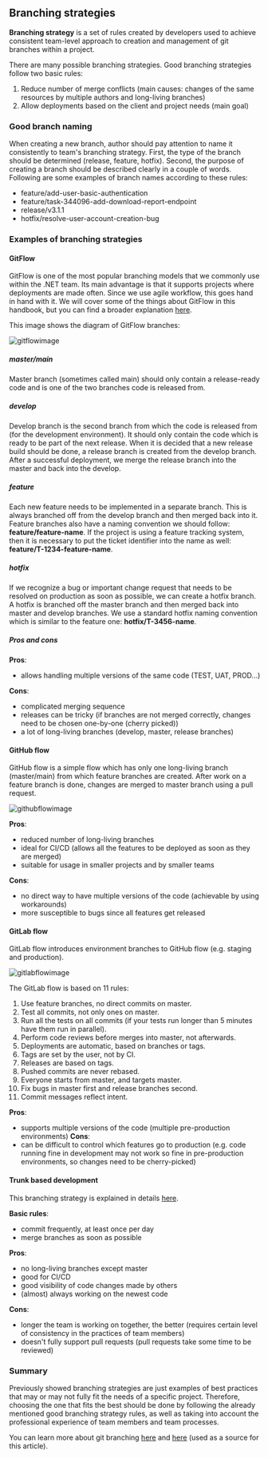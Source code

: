 ## Branching strategies

**Branching strategy** is a set of rules created by developers used to achieve consistent team-level approach to creation and management of git branches within a project. 

There are many possible branching strategies. Good branching strategies follow two basic rules:
1. Reduce number of merge conflicts (main causes: changes of the same resources by multiple authors and long-living branches)
2. Allow deployments based on the client and project needs (main goal)

### Good branch naming

When creating a new branch, author should pay attention to name it consistently to team's branching strategy. First, the type of the branch should be determined (release, feature, hotfix). Second, the purpose of creating a branch should be described clearly in a couple of words. Following are some examples of branch names according to these rules:
- feature/add-user-basic-authentication
- feature/task-344096-add-download-report-endpoint
- release/v3.1.1
- hotfix/resolve-user-account-creation-bug

### Examples of branching strategies

#### GitFlow

GitFlow is one of the most popular branching models that we commonly use within the .NET team. Its main advantage is that it supports projects where deployments are made often. Since we use agile workflow, this goes hand in hand with it. We will cover some of the things about GitFlow in this handbook, but you can find a broader explanation [here](https://www.atlassian.com/git/tutorials/comparing-workflows/gitflow-workflow).

This image shows the diagram of GitFlow branches:

![gitflowimage](/resources/git-flow.png)

##### master/main

Master branch (sometimes called main) should only contain a release-ready code and is one of the two branches code is released from.

##### develop

Develop branch is the second branch from which the code is released from (for the development environment). It should only contain the code which is ready to be part of the next release. When it is decided that a new release build should be done, a release branch is created from the develop branch. After a successful deployment, we merge the release branch into the master and back into the develop.

##### feature

Each new feature needs to be implemented in a separate branch. This is always branched off from the develop branch and then merged back into it. Feature branches also have a naming convention we should follow: **feature/feature-name**. If the project is using a feature tracking system, then it is necessary to put the ticket identifier into the name as well: **feature/T-1234-feature-name**.

##### hotfix

If we recognize a bug or important change request that needs to be resolved on production as soon as possible, we can create a hotfix branch. A hotfix is branched off the master branch and then merged back into master and develop branches. We use a standard hotfix naming convention which is similar to the feature one: **hotfix/T-3456-name**.

##### Pros and cons

**Pros**: 
- allows handling multiple versions of the same code (TEST, UAT, PROD...)

**Cons**: 
- complicated merging sequence
- releases can be tricky (if branches are not merged correctly, changes need to be chosen one-by-one (cherry picked))
- a lot of long-living branches (develop, master, release branches)

#### GitHub flow

GitHub flow is a simple flow which has only one long-living branch (master/main) from which feature branches are created. After work on a feature branch is done, changes are merged to master branch using a pull request.

![githubflowimage](/resources/github-flow.png)

**Pros**: 
- reduced number of long-living branches
- ideal for CI/CD (allows all the features to be deployed as soon as they are merged)
- suitable for usage in smaller projects and by smaller teams

**Cons**: 
- no direct way to have multiple versions of the code (achievable by using workarounds)
- more susceptible to bugs since all features get released

#### GitLab flow

GitLab flow introduces environment branches to GitHub flow (e.g. staging and production).

![gitlabflowimage](/resources/gitlab-flow.png)

The GitLab flow is based on 11 rules:
1. Use feature branches, no direct commits on master.
2. Test all commits, not only ones on master.
3. Run all the tests on all commits (if your tests run longer than 5 minutes have them run in parallel).
4. Perform code reviews before merges into master, not afterwards.
5. Deployments are automatic, based on branches or tags.
6. Tags are set by the user, not by CI.
7. Releases are based on tags.
8. Pushed commits are never rebased.
9. Everyone starts from master, and targets master.
10. Fix bugs in master first and release branches second.
11. Commit messages reflect intent.

**Pros**: 
- supports multiple versions of the code (multiple pre-production environments)
**Cons**:
- can be difficult to control which features go to production (e.g. code running fine in development may not work so fine in pre-production environments, so changes need to be cherry-picked)

#### Trunk based development

This branching strategy is explained in details [here](https://trunkbaseddevelopment.com/).

**Basic rules**:
- commit frequently, at least once per day
- merge branches as soon as possible

**Pros**: 
- no long-living branches except master
- good for CI/CD
- good visibility of code changes made by others
- (almost) always working on the newest code

**Cons**: 
- longer the team is working on together, the better (requires certain level of consistency in the practices of team members)
- doesn't fully support pull requests (pull requests take some time to be reviewed)

### Summary

Previously showed branching strategies are just examples of best practices that may or may not fully fit the needs of a specific project. Therefore, choosing the one that fits the best should be done by following the already mentioned good branching strategy rules, as well as taking into account the professional experience of team members and team processes.

You can learn more about git branching [here](https://learngitbranching.js.org/) and [here](https://medium.com/@patrickporto/4-branching-workflows-for-git-30d0aaee7bf) (used as a source for this article).
